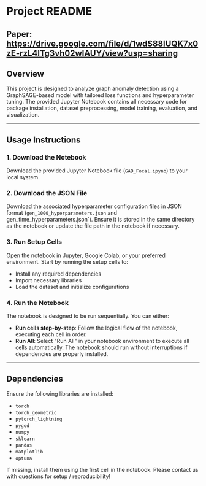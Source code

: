 # **Project README** 
## Paper: https://drive.google.com/file/d/1wdS88IUQK7x0zE-rzL4lTg3vh02wIAUY/view?usp=sharing

## **Overview**
This project is designed to analyze graph anomaly detection using a GraphSAGE-based model with tailored loss functions and hyperparameter tuning. The provided Jupyter Notebook contains all necessary code for package installation, dataset preprocessing, model training, evaluation, and visualization.

---

## **Usage Instructions**

### **1. Download the Notebook**
Download the provided Jupyter Notebook file (`GAD_Focal.ipynb`) to your local system.

### **2. Download the JSON File**
Download the associated hyperparameter configuration files in JSON format (`gen_1000_hyperparameters.json` and gen_time_hyperparameters.json`). Ensure it is stored in the same directory as the notebook or update the file path in the notebook if necessary.

### **3. Run Setup Cells**
Open the notebook in Jupyter, Google Colab, or your preferred environment. Start by running the setup cells to:
- Install any required dependencies
- Import necessary libraries
- Load the dataset and initialize configurations

### **4. Run the Notebook**
The notebook is designed to be run sequentially. You can either:
- **Run cells step-by-step**: Follow the logical flow of the notebook, executing each cell in order.
- **Run All**: Select "Run All" in your notebook environment to execute all cells automatically. The notebook should run without interruptions if dependencies are properly installed.

---

## **Dependencies**
Ensure the following libraries are installed:
- `torch`
- `torch_geometric`
- `pytorch_lightning `
- `pygod`
- `numpy`
- `sklearn`
- `pandas`
- `matplotlib`
- `optuna`

If missing, install them using the first cell in the notebook. Please contact us with questions for setup / reproducibility!
